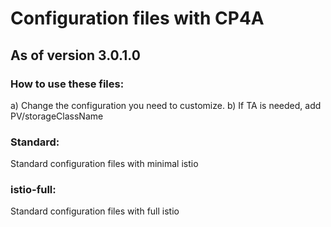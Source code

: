 # Configuration files with CP4A
## As of version 3.0.1.0

### How to use these files:
a) Change the configuration you need to customize.
b) If TA is needed, add PV/storageClassName

### Standard:
Standard configuration files with minimal istio

### istio-full:
Standard configuration files with full istio
